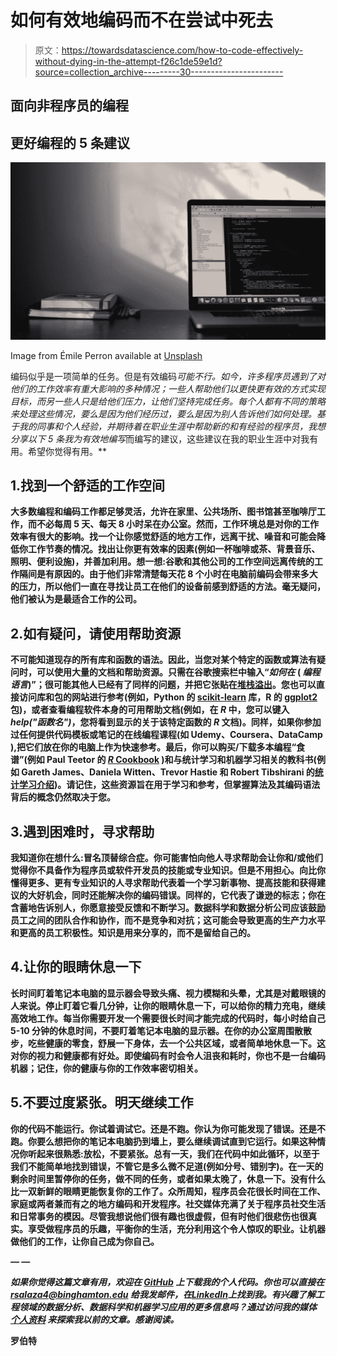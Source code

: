 # 如何有效地编码而不在尝试中死去

> 原文：<https://towardsdatascience.com/how-to-code-effectively-without-dying-in-the-attempt-f26c1de59e1d?source=collection_archive---------30----------------------->

## 面向非程序员的编程

## 更好编程的 5 条建议

![](img/146c2f165aa945b93fdfe1ab608ed59d.png)

Image from Émile Perron available at [Unsplash](https://unsplash.com/photos/xrVDYZRGdw4)

编码似乎是一项简单的任务。但是有效编码*可能不行。如今，许多程序员遇到了对他们的工作效率有重大影响的多种情况；一些人帮助他们以更快更有效的方式实现目标，而另一些人只是给他们压力，让他们坚持完成任务。每个人都有不同的策略来处理这些情况，要么是因为他们经历过，要么是因为别人告诉他们如何处理。基于我的同事和个人经验，并期待着在职业生涯中帮助新的和有经验的程序员，我想分享以下 5 条我为有效地编写*而编写的建议，这些建议在我的职业生涯中对我有用。希望你觉得有用。**

## **1.找到一个舒适的工作空间**

**大多数编程和编码工作都足够灵活，允许在家里、公共场所、图书馆甚至咖啡厅工作，而不必每周 5 天、每天 8 小时呆在办公室。然而，工作环境总是对你的工作效率有很大的影响。找一个让你感觉舒适的地方工作，远离干扰、噪音和可能会降低你工作节奏的情况。找出让你更有效率的因素(例如一杯咖啡或茶、背景音乐、照明、便利设施)，并善加利用。想一想:谷歌和其他公司的工作空间远离传统的工作隔间是有原因的。由于他们非常清楚每天花 8 个小时在电脑前编码会带来多大的压力，所以他们一直在寻找让员工在他们的设备前感到舒适的方法。毫无疑问，他们被认为是最适合工作的公司。**

## **2.如有疑问，请使用帮助资源**

**不可能知道现存的所有库和函数的语法。因此，当您对某个特定的函数或算法有疑问时，可以使用大量的文档和帮助资源。只需在谷歌搜索栏中输入“*如何在* ( *编程语言*)”；很可能其他人已经有了同样的问题，并把它张贴在[堆栈溢出](https://stackoverflow.com/)。您也可以直接访问库和包的网站进行参考(例如，Python 的 [scikit-learn](https://scikit-learn.org/stable/) 库，R 的 [ggplot2](https://ggplot2.tidyverse.org/) 包)，或者查看编程软件本身的可用帮助文档(例如，在 *R* 中，您可以键入 *help("函数名")*，您将看到显示的关于该特定函数的 *R* 文档)。同样，如果你参加过任何提供代码模板或笔记的在线编程课程(如 Udemy、Coursera、DataCamp ),把它们放在你的电脑上作为快速参考。最后，你可以购买/下载多本编程“食谱”(例如 Paul Teetor 的 [*R* Cookbook](http://www.bagualu.net/wordpress/wp-content/uploads/2015/10/R_Cookbook.pdf) )和与统计学习和机器学习相关的教科书(例如 Gareth James、Daniela Witten、Trevor Hastie 和 Robert Tibshirani 的[统计学习介绍](http://faculty.marshall.usc.edu/gareth-james/ISL/ISLR%20Seventh%20Printing.pdf))。请记住，这些资源旨在用于学习和参考，但掌握算法及其编码语法背后的概念仍然取决于您。**

## **3.遇到困难时，寻求帮助**

**我知道你在想什么:冒名顶替综合症。你可能害怕向他人寻求帮助会让你和/或他们觉得你不具备作为程序员或软件开发员的技能或专业知识。但是不用担心。向比你懂得更多、更有专业知识的人寻求帮助代表着一个学习新事物、提高技能和获得建议的大好机会，同时还能解决你的编码错误。同样的，它代表了谦逊的标志；你在含蓄地告诉别人，你愿意接受反馈和不断学习。数据科学和数据分析公司应该鼓励员工之间的团队合作和协作，而不是竞争和对抗；这可能会导致更高的生产力水平和更高的员工积极性。知识是用来分享的，而不是留给自己的。**

## **4.让你的眼睛休息一下**

**长时间盯着笔记本电脑的显示器会导致头痛、视力模糊和头晕，尤其是对戴眼镜的人来说。停止盯着它看几分钟，让你的眼睛休息一下，可以给你的精力充电，继续高效地工作。每当你需要开发一个需要很长时间才能完成的代码时，每小时给自己 5-10 分钟的休息时间，不要盯着笔记本电脑的显示器。在你的办公室周围散散步，吃些健康的零食，舒展一下身体，去一个公共区域，或者简单地休息一下。这对你的视力和健康都有好处。即使编码有时会令人沮丧和耗时，你也不是一台编码机器；记住，你的健康与你的工作效率密切相关。**

## **5.不要过度紧张。明天继续工作**

**你的代码不能运行。你试着调试它。还是不跑。你认为你可能发现了错误。还是不跑。你要么想把你的笔记本电脑扔到墙上，要么继续调试直到它运行。如果这种情况你听起来很熟悉:放松，不要紧张。总有一天，我们在代码中如此循环，以至于我们不能简单地找到错误，不管它是多么微不足道(例如分号、错别字)。在一天的剩余时间里暂停你的任务，做不同的任务，或者如果太晚了，休息一下。没有什么比一双新鲜的眼睛更能恢复你的工作了。众所周知，程序员会花很长时间在工作、家庭或两者兼而有之的地方编码和开发程序。社交媒体充满了关于程序员社交生活和日常事务的模因。尽管我想说他们很有趣也很虚假，但有时他们很悲伤也很真实。享受做程序员的乐趣，平衡你的生活，充分利用这个令人惊叹的职业。让机器做他们的工作，让你自己成为你自己。**

***— —***

***如果你觉得这篇文章有用，欢迎在* [*GitHub*](https://github.com/rsalaza4) *上下载我的个人代码。你也可以直接在 rsalaza4@binghamton.edu 给我发邮件，在*[*LinkedIn*](https://www.linkedin.com/in/roberto-salazar-reyna/)*上找到我。有兴趣了解工程领域的数据分析、数据科学和机器学习应用的更多信息吗？通过访问我的媒体* [*个人资料*](https://robertosalazarr.medium.com/) *来探索我以前的文章。感谢阅读。***

**罗伯特**
